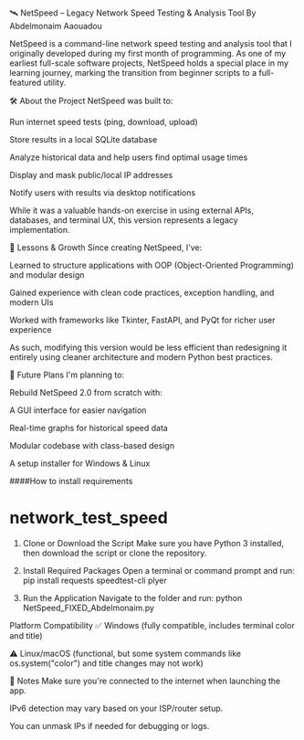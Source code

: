 🛰️ NetSpeed – Legacy Network Speed Testing & Analysis Tool
By Abdelmonaim Aaouadou

NetSpeed is a command-line network speed testing and analysis tool that I originally developed during my first month of programming. As one of my earliest full-scale software projects, NetSpeed holds a special place in my learning journey, marking the transition from beginner scripts to a full-featured utility.

🛠️ About the Project
NetSpeed was built to:

Run internet speed tests (ping, download, upload)

Store results in a local SQLite database

Analyze historical data and help users find optimal usage times

Display and mask public/local IP addresses

Notify users with results via desktop notifications

While it was a valuable hands-on exercise in using external APIs, databases, and terminal UX, this version represents a legacy implementation.

🧠 Lessons & Growth
Since creating NetSpeed, I've:

Learned to structure applications with OOP (Object-Oriented Programming) and modular design

Gained experience with clean code practices, exception handling, and modern UIs

Worked with frameworks like Tkinter, FastAPI, and PyQt for richer user experience

As such, modifying this version would be less efficient than redesigning it entirely using cleaner architecture and modern Python best practices.

🔁 Future Plans
I'm planning to:

Rebuild NetSpeed 2.0 from scratch with:

A GUI interface for easier navigation

Real-time graphs for historical speed data

Modular codebase with class-based design


A setup installer for Windows & Linux



####How to install requirements 

# network_test_speed
1. Clone or Download the Script
Make sure you have Python 3 installed, then download the script or clone the repository.

2. Install Required Packages
Open a terminal or command prompt and run:
  pip install requests speedtest-cli plyer

3. Run the Application
Navigate to the folder and run:
  python NetSpeed_FIXED_Abdelmonaim.py

 Platform Compatibility
✅ Windows (fully compatible, includes terminal color and title)

⚠️ Linux/macOS (functional, but some system commands like os.system("color") and title changes may not work)

📌 Notes
Make sure you're connected to the internet when launching the app.

IPv6 detection may vary based on your ISP/router setup.

You can unmask IPs if needed for debugging or logs.
